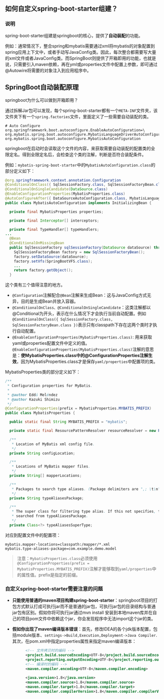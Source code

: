 ## 如何自定义spring-boot-starter组建？

### 说明

spring-boot-starter组建是springboot的核心，提供了**自动装配**的功能。

例如：通常情况下，整合spring和mybatis需要通过xml将mybatis的对象配置到spring应用上下文中，或者手动写JavaConfig类。因此，每次整合都需要写大量的xml文件或者JavaConfig类。而SpringBoot则提供了开箱即用的功能，也就是说，只需要引入maven依赖，再在yml或properties文件中配置上参数，即可通过@Autowire将需要的对象注入到应用程序中。



## SpringBoot自动装配原理

springboot为什么可以做到开箱即用？

通过拆解Jar包可以发现，每个spring-boot-starter都有一个`META-INF`文件夹，该文件夹下有一个`spring.factories`文件，里面定义了一些需要自动装配的类。

```properties
# Auto Configure
org.springframework.boot.autoconfigure.EnableAutoConfiguration=\
org.mybatis.spring.boot.autoconfigure.MybatisLanguageDriverAutoConfiguration,\
org.mybatis.spring.boot.autoconfigure.MybatisAutoConfiguration
```

springboot在启动时会读取这个文件的内容，来获取需要自动装配的配置类的全限定名。得到全限定名后，会检查这个类的注解，判断是否符合装配条件。

例如：`mybatis-spring-boot-starter`中的`MybatisAutoConfiguration.class`的部分定义如下：

```java
@org.springframework.context.annotation.Configuration
@ConditionalOnClass({ SqlSessionFactory.class, SqlSessionFactoryBean.class })
@ConditionalOnSingleCandidate(DataSource.class)
@EnableConfigurationProperties(MybatisProperties.class)
@AutoConfigureAfter({ DataSourceAutoConfiguration.class, MybatisLanguageDriverAutoConfiguration.class })
public class MybatisAutoConfiguration implements InitializingBean {

  private final MybatisProperties properties;

  private final Interceptor[] interceptors;

  private final TypeHandler[] typeHandlers;
...
  @Bean
  @ConditionalOnMissingBean
  public SqlSessionFactory sqlSessionFactory(DataSource dataSource) throws Exception {
    SqlSessionFactoryBean factory = new SqlSessionFactoryBean();
    factory.setDataSource(dataSource);
    factory.setVfs(SpringBootVFS.class);
	...
    return factory.getObject();
  }

```

这个类有三个值得注意的地方。

- `@Configuration`注解配合`@Bean`注解来生成Bean：这与JavaConfig方式无异，目的是生成Bean并放入容器。
- `@ConditionalOnClass、@ConditionalOnSingleCandidate`：这类注解都以@Conditional为开头，表示在什么情况下才会执行当前自动配置。例如`@ConditionalOnClass({ SqlSessionFactory.class, SqlSessionFactoryBean.class })`表示只有classpath下存在这两个类时才执行自动配置。
- `@EnableConfigurationProperties(MybatisProperties.class)`: 用来获取yaml或properties配置文件中定义的值。`@EnableConfigurationProperties(MybatisProperties.class)`注解的意思是：**使MybatisProperties.class中的@ConfigurationProperties注解生效**，因为MybatisProperties.class才是保存`yaml/properties`中配置项的类。

MybatisProperties类的部分定义如下：

```java
/**
 * Configuration properties for MyBatis.
 *
 * @author Eddú Meléndez
 * @author Kazuki Shimizu
 */
@ConfigurationProperties(prefix = MybatisProperties.MYBATIS_PREFIX)
public class MybatisProperties {

  public static final String MYBATIS_PREFIX = "mybatis";

  private static final ResourcePatternResolver resourceResolver = new PathMatchingResourcePatternResolver();

  /**
   * Location of MyBatis xml config file.
   */
  private String configLocation;

  /**
   * Locations of MyBatis mapper files.
   */
  private String[] mapperLocations;

  /**
   * Packages to search type aliases. (Package delimiters are ",; \t\n")
   */
  private String typeAliasesPackage;

  /**
   * The super class for filtering type alias. If this not specifies, the MyBatis deal as type alias all classes that
   * searched from typeAliasesPackage.
   */
  private Class<?> typeAliasesSuperType;

```

对应到配置文件中的配置项：

```properties
mybatis.mapper-locations=classpath:/mapper/*.xml
mybatis.type-aliases-package=com.example.demo.model
```

> 注意：`MybatisProperties.class`必须使用`@ConfigurationProperties(prefix = MybatisProperties.MYBATIS_PREFIX)`注解才能够取到`yaml/properties`中的属性值。prefix是指定的前缀。

### 自定义spring-boot-starter需要注意的问题

- **只能使用普通的maven项目构建spring-boot-starter**：springboot项目的打包方式默认打成可执行jar而不是普通的jar包，可执行jar包的目录结构与普通jar包有区别。假如你将可执行jar通过mvn install 安装到本地maven库并在自己的项目pom文件中依赖这个jar，你会发现程序中无法import这个jar的类。

- **假如你出现了maven编译版本错误**：首先，修改IDEA的各个jdk版本配置，包括module版本、`settings->Build,Execution,Deployment->Java Compiler`. 其次，在pom.xml中指定properties属性来指定maven编译版本：

  ```xml
  		<!-- 文件拷贝时的编码 -->
  		<project.build.sourceEncoding>UTF-8</project.build.sourceEncoding>
  		<project.reporting.outputEncoding>UTF-8</project.reporting.outputEncoding>
  		<!-- 编译时的编码 -->
  		<maven.compiler.encoding>UTF-8</maven.compiler.encoding>
  		
   		<java.version>1.8</java.version>
  		<maven.compiler.source>1.8</maven.compiler.source>
  		<maven.compiler.target>1.8</maven.compiler.target>
  		<maven.compiler.compilerVersion>1.8</maven.compiler.compilerVersion>
  	
  ```